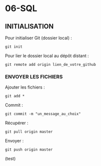 # 06-SQL

## INITIALISATION

Pour initialiser Git (dossier local) :
```
git init
```

Pour lier le dossier local au dépôt distant :
```
git remote add origin lien_de_votre_github
```

### ENVOYER LES FICHIERS

Ajouter les fichiers :
```
git add *
```

Commit :
```
git commit -m "un_message_au_choix"
```

Récupérer :
```
git pull origin master
```

Envoyer :
```
git push origin master
```
(test) 
